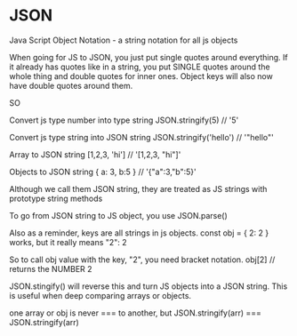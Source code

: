 # JSON

Java Script Object Notation - a string notation for all js objects

When going for JS to JSON, you just put single quotes around everything.
If it already has quotes like in a string, you put SINGLE quotes around the whole thing and double quotes for inner ones.
Object keys will also now have double quotes around them.

SO

Convert js type number into type string
JSON.stringify(5) // '5'

Convert js type string into JSON string
JSON.stringify('hello') // '"hello"'

Array to JSON string
[1,2,3, 'hi'] // '[1,2,3, "hi"]'

Objects to JSON string
{ a: 3, b:5 } // '{"a":3,"b":5}'

Although we call them JSON string, they are treated as JS strings with prototype string methods

To go from JSON string to JS object, you use JSON.parse()

Also as a reminder, keys are all strings in js objects.
const obj = { 2: 2 } works, but it really means "2": 2

So to call obj value with the key, "2", you need bracket notation.
obj[2] // returns the NUMBER 2

JSON.stingify() will reverse this and turn JS objects into a JSON string.
This is useful when deep comparing arrays or objects.

one array or obj is never === to another, but
JSON.stringify(arr) === JSON.stringify(arr)
